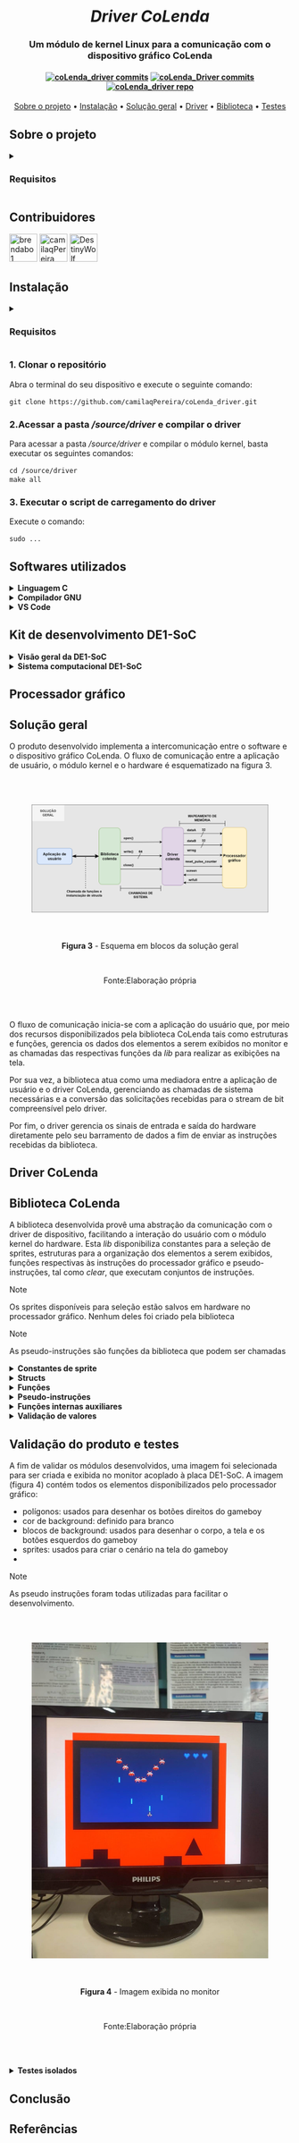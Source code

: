 <h1 align="center"><i>Driver CoLenda</i></h1>

<h3 align="center">Um módulo de kernel Linux para a comunicação com o dispositivo gráfico CoLenda</h3>
<h4 align="center">
<a href="https://github.com/camilaqPereira/coLenda_driver/commits/main/"> <img alt="coLenda_driver commits" src="https://img.shields.io/github/last-commit/camilaqPereira/coLenda_driver/main"></a>
<a href="https://github.com/camilaqPereira/coLenda_driver/commits/main/"> <img alt="coLenda_Driver commits" src="https://img.shields.io/github/commit-activity/t/camilaqPereira/coLenda_driver">
</a>
<a href="https://github.com/camilaqPereira/coLenda_driver"><img alt="coLenda_driver repo" src="https://img.shields.io/github/created-at/camilaqPereira/coLenda_driver">
</a>

</h4>

<div align="center">
	
[Sobre o projeto](README.md#sobre-o-projeto) • [Instalação](README.md#instalação) • [Solução geral](README.md#solução-geral) • [Driver](README.md#driver-colenda-1) • [Biblioteca](README.md#biblioteca-colenda) • [Testes](README.md#produto-e-testes-realizados)
	

</div>

## Sobre o projeto

<details>
<summary> <h3 style="font-weight: bold">Requisitos</h3></summary>
	
A solução deve atender às condições e aos requisitos predeterminados, de modo que:
- o código deve ser escrito na linguagem C
- a biblioteca deve conter, no mínimo, uma função para cada instrução do processador gráfico
- a biblioteca deve seguir as recomendações descritas em [C coding style por Tilen Majerle](https://github.com/MaJerle/c-code-style)

</details>

## Contribuidores

<a href="https://github.com/brendabo1"><img src="https://avatars.githubusercontent.com/u/69097241?v=4" title="brendabo1" width="50" height="50"></a>
<a href="https://github.com/camilaqPereira"><img src="https://avatars.githubusercontent.com/u/116687830?v=4" title="camilaqPereira" width="50" height="50"></a>
<a href="https://github.com/DestinyWolf"><img src="https://avatars.githubusercontent.com/u/64764136?v=4" title="DestinyWolf" width="50" height="50"></a>

## Instalação
<details>
<summary><h3>Requisitos</h3></summary>

- Possuir conexão com internet;
- Possuir instalado o compilador gcc;
- Possuir instalado o Git ;
- Utilizar uma placa de desenvolvimento FPGA DE1-SoC;
- Possuir o processador gráfico CoLenda na FPGA
- Possuir um monitor conectado à placa por meio da saída VGA

</details>

### 1. Clonar o repositório
Abra o terminal do seu dispositivo e execute o seguinte comando:
```
git clone https://github.com/camilaqPereira/coLenda_driver.git
```
### 2.Acessar a pasta */source/driver* e compilar o driver
Para acessar a pasta */source/driver* e compilar o módulo kernel, basta executar os seguintes comandos:
```
cd /source/driver
make all
```
### 3. Executar o script de carregamento do driver
Execute o comando:
```
sudo ...
```

## Softwares utilizados

<details>
<summary> <b>Linguagem C</b> </summary>

### Linguagem C

É uma linguagem de programação de propósito geral que combina abstrações e controles de baixo nível sobre o hardware resultando em ganho de eficiência. O software criado em 1970 por Dennis Ritchie é estreitamente associada ao sistema operacional UNIX, uma vez que as versões desse sistema foram escritas em linguagem C. Além disso, a sintaxe simples e a alta portabilidade desta linguagem entre dispositivos contribui para seu amplo uso em sistemas embarcados de recursos limitados.

</details>

<details>
<summary> <b>Compilador GNU</b> </summary>

### Compilador GNU

O GNU Compiler Collection GCC (Coleção de Compiladores GNU), ou GCC, é um conjunto de compiladores de código aberto desenvolvido pelo Projeto GNU que oferecem suporte a uma gama de linguagens de programação, incluindo C, C++, Fortran, Ada e Go. Esta ferramenta otimiza a compilação, ou seja a produção de código de máquina, nas várias linguagens e arquiteturas de processadores suportadas.

</details>
<details>

<summary> <b>VS Code</b> </summary>

### VS Code

O Visual Studio Code, ou VS Code, é um editor de texto gratuito com suporte a várias linguagens de programação, incluindo Python, Java, C, C++ e JavaScript. A ferramenta desenvolvida pela Microsoft Corporation dispõe de diversos recursos de depuração, destaque de erros, sugestões, personalização dentre outros para auxiliar a codificação.

</details>

## Kit de desenvolvimento DE1-SoC

<details>
<summary><b>Visão geral da DE1-SoC</b></summary>

### Visão geral da DE1-SoC

Equipado com processador, USB, memória DDR3, Ethernet e uma gama de periféricos, o kit de desenvolvimento DE1-SoC (Figura 1) integra no mesmo Cyclone® V da Intel®, sistema em chip (SoC), um *hard processor system* (HPS) a uma FPGA (*Field Programmable Gate Arrays*). Este design permite uma grande flexibilidade da placa nas mais variadas aplicações. Para o acesso ao sistema operacional Linux embarcado na placa, o protocolo de rede SSH *(Secure Shell)* foi utilizado, estabelecendo uma conexão criptografada para comunicação entre a placa e computador *host*.

<div align="center">
  <figure>  
    <img src="docs/images/kit_desenvolvimento_DE1-SoC.jpg" width="600px">
    <figcaption>
      <p align="center"><b>Figura 1</b> - Kit de Desenvolvimento DE1-SoC</p>
      <p align="center">Fonte: Terasic Technologies</p>
    </figcaption>
  </figure>
</div>

</details>

<details>
<summary><b>Sistema computacional DE1-SoC</b></summary>

### Sistema computacional DE1-SoC

<div align="center">
  <figure>  
    <img src="docs/images/diagramaDE1SoC_FPGAcademy.png" width="500px">
    <figcaption>
      <p align="center"><b>Figura 2</b> - Diagrama de Blocos da DE1-SoC</p>
      <p align="center">Fonte: FPGAcademy.org</p>
    </figcaption>
  </figure>
</div>

O diagrama de blocos do sistema computacional, apresentado na figura 2,  explicita os componentes do Cyclone® V da Intel®, bem como suas conexões. O HPS inclui um processador ARM® Cortex-A9 MPCore™ de 2 núcleos com uma distribuição Linux embarcada destinada a processamentos de propósito geral,  além da memória DDR3 e dos dispositivos periféricos. Já a FPGA possibilita uma variedade de implementações através da programação dos blocos lógicos.


> A comunicação bidirecional entre a o HPS e a FPGA se dá por meio das *FPGA bridges*. 
> No sentido HPS-FPGA, todos os dispositivos de entrada e saída (E/S) conectados à FPGA são acessíveis ao processador através do mapeamento de memória.
> As informações sobre o endereçamento dos periféricos estão disponíveis na [documentação da placa](https://fpgacademy.org/index.html).

</details>

## Processador gráfico
## Solução geral
O produto desenvolvido implementa a intercomunicação entre o software e o dispositivo gráfico CoLenda. O fluxo de comunicação entre a aplicação de usuário, o módulo kernel e o hardware é esquematizado na figura 3.
<div align="center">
  <figure>  
    <img src="docs/images/solucao_geral.png">
    <figcaption>
      <p align="center"><b>Figura 3</b> - Esquema em blocos da solução geral </p>
      <p align="center">Fonte:Elaboração própria</p>
    </figcaption>
  </figure>
</div>

O fluxo de comunicação inicia-se com a aplicação do usuário que, por meio dos recursos disponibilizados pela biblioteca CoLenda tais como estruturas e funções, gerencia os dados dos elementos a serem exibidos no monitor e as chamadas das respectivas funções da *lib* para realizar as exibições na tela.

Por sua vez, a biblioteca atua como uma mediadora entre a aplicação de usuário e o driver CoLenda, gerenciando as chamadas de sistema necessárias e a conversão das solicitações recebidas para o stream de bit compreensível pelo driver.

Por fim, o driver gerencia os sinais de entrada e saída do hardware diretamente pelo seu barramento de dados a fim de enviar as instruções recebidas da biblioteca.
## Driver CoLenda
## Biblioteca CoLenda
A biblioteca desenvolvida provê uma abstração da comunicação com o driver de dispositivo, facilitando a interação do usuário com o módulo kernel do hardware.
Esta *lib* disponibiliza constantes para a seleção de sprites, estruturas para a organização dos elementos a serem exibidos, funções respectivas às instruções do processador gráfico e pseudo-instruções, tal como *clear*, que executam conjuntos de instruções.
> [!NOTE]
> Os sprites disponíveis para seleção estão salvos em hardware no processador gráfico.
> Nenhum deles foi criado pela biblioteca

> [!NOTE]
> As pseudo-instruções são funções da biblioteca que podem ser chamadas

<details >
<summary><b>Constantes de sprite</b></summary>

### Constantes de sprite
As constantes de sprite implementadas visam facilitar a escolha do sprite, pois abstraem o número relacionado ao endereço em que um sprite específico está localizado.

(colocar os defines)

</details>

<details>
<summary><b>Structs</b></summary>

### Structs

| Struct      | Descrição | Atributos |
| ---- | ----------- | ----------- |
| Cor      | Define os campos que uma cor deve possuir. Utilizada nas demais estruturas que necessitam de um campo de cor| Vermelho, verde e azul |
| Sprite   | Define os dados necessários para a exibição de um sprite        | Coordenadas x e y, offset (para a escolha do sprite), registrador (espaço de memória que será ocupado) e visibilidade |
| Bloco de background   | Agrupa as informações necessárias para a edição de um bloco de blockground | Cor (struct) e coordenadas x e y  |
| Pixel   | Define as informações necessárias para a criação de um pixel de um sprite. Localizado na memória de sprites      | Endereço de memória e cor (struct) |
| Polígono   | Agrupa as informações necessárias para a exibição de um polígono   | Coordenadas x e y, camada, tamanho, forma (triângulo ou quadrado e cor (struct) |


<blockquote>

**NOTE**

As coordenadas de sprites são relativas a disposição dos pixels na tela (640x480). Já as coordenadas dos blocos de blackground são relativas à disposição dos blocos de tamanho 8x8 pixels (totalizando 80x60 blocos). Cada bloco possui um endereço na memória 
</blockquote>

</details>

<details >
<summary ><b>Funções</b></summary>

### Funções 
	
| Função | Argumento | Instrução relacionada |
|  -----------  | ----------- |---- |
|Setar pixel | Struct pixel | WSM |
|Setar cor de fundo | Struct cor | WRB |
|Setar bloco de fundo | Struct bloco de background | WSM |
|Setar sprite | Struct sprite | WRB |
|Setar polígono | Struct polígono | DP |
	
</details>

<details>
<summary ><b>Pseudo-instruções</b></summary>
	
### Pseudo-instruções 
	
| Função | Descrição | Argumento |
|  -----------  | ----------- |----------- |
| Desenhar linha vertical | Desenha uma linha vertical utilizando blocos de background. Chama a função setar bloco de background n vezes alterando apenas a coordenada y | Coordenadas iniciais x e y, tamanho (n) e  cor (struct)|
| Desenhar linha horizontal | Desenha uma linha vertical utilizando blocos de background. Chama a função setar bloco de background n vezes alterando apenas a coordenada x | Coordenadas iniciais x e y, tamanho (n) e  cor (struct)|
| Desenhar bloco de background | Seta um bloco de background. Dispensa a instância da struct| Coordenadas iniciais x e y, e cor (struct)|
| Clear | Reseta a tela| - |


</details>

<details >
<summary><b>Funções internas  auxiliares</b></summary>

### Funções internas auxiliares

- função para escrever no buffer do driver as instruções (gerencia a chamada de sistema write)
- b
- c

</details>

<details >
<summary ><b>Validação de valores</b></summary>

###  Validação de valores

A biblioteca apresenta recursos para validação dos valores inseridos pelo usuário, pois como as instruções possuem tamanhos e campos distintos, foi imprescindível a existência de recursos para validar essas informações. A detecção de um erro retorna um valor de erro à aplicação do usuário  

(mostrar os trechos de validação das informações)
</details>	


## Validação do produto e testes

A fim de validar os módulos desenvolvidos, uma imagem foi selecionada para ser criada e exibida no monitor acoplado à placa DE1-SoC.
A imagem (figura 4) contém todos os elementos disponibilizados pelo processador gráfico:
- polígonos: usados para desenhar os botões direitos do gameboy
- cor de background: definido para branco
- blocos de background: usados para desenhar o corpo, a tela e os botões esquerdos do gameboy
- sprites: usados para criar o cenário na tela do gameboy
- 
>[!NOTE]
> As pseudo instruções foram todas utilizadas para facilitar o desenvolvimento.

<div align="center">
  <figure>  
    <img src="docs/images/gameboy.jpg">
    <figcaption>
      <p align="center"><b>Figura 4</b> - Imagem exibida no monitor</p>
      <p align="center">Fonte:Elaboração própria</p>
    </figcaption>
  </figure>
</div>

<details >
<summary><b>Testes isolados</b></summary>

 
</details>

## Conclusão
## Referências


